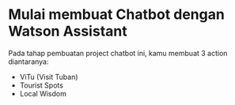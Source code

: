 # Mulai membuat Chatbot dengan Watson Assistant
Pada tahap pembuatan project chatbot ini, kamu membuat 3 action diantaranya:
* ViTu (Visit Tuban)
* Tourist Spots
* Local Wisdom
